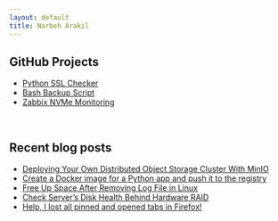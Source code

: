 ```yaml
---
layout: default
title: Narbeh Arakil
---
```

## GitHub Projects
  * [Python SSL Checker](https://github.com/narbehaj/ssl-checker)
  * [Bash Backup Script](https://github.com/narbehaj/bash-backup)
  * [Zabbix NVMe Monitoring](https://github.com/narbehaj/zabbix-nvme)

&nbsp;

## Recent blog posts
  * [Deploying Your Own Distributed Object Storage Cluster With MinIO](https://narbeh.org/minio-object-storage-cluster)
  * [Create a Docker image for a Python app and push it to the registry](https://narbeh.org/docker-image-python-app-registry)
  * [Free Up Space After Removing Log File in Linux](https://narbeh.org/linux-freeup-disk-space-after-deleting-file)
  * [Check Server’s Disk Health Behind Hardware RAID](https://narbeh.org/disk-health-raid-smart)
  * [Help, I lost all pinned and opened tabs in Firefox!](https://narbeh.org/restore-firefox-tabs)

&nbsp;

